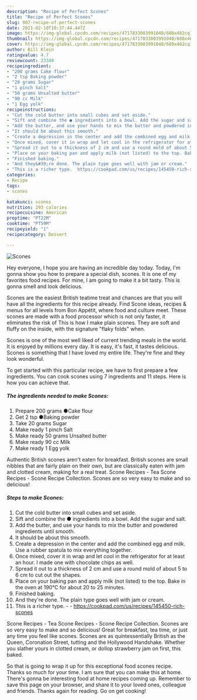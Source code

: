 ```yaml
---
description: "Recipe of Perfect Scones"
title: "Recipe of Perfect Scones"
slug: 907-recipe-of-perfect-scones
date: 2021-02-10T10:37:44.447Z
image: https://img-global.cpcdn.com/recipes/4717833003991040/680x482cq70/scones-recipe-main-photo.jpg
thumbnail: https://img-global.cpcdn.com/recipes/4717833003991040/680x482cq70/scones-recipe-main-photo.jpg
cover: https://img-global.cpcdn.com/recipes/4717833003991040/680x482cq70/scones-recipe-main-photo.jpg
author: Bill Klein
ratingvalue: 4.7
reviewcount: 23349
recipeingredient:
- "200 grams Cake flour"
- "2 tsp Baking powder"
- "20 grams Sugar"
- "1 pinch Salt"
- "50 grams Unsalted butter"
- "90 cc Milk"
- "1 Egg yolk"
recipeinstructions:
- "Cut the cold butter into small cubes and set aside."
- "Sift and combine the ● ingredients into a bowl. Add the sugar and salt."
- "Add the butter, and use your hands to mix the butter and powdered ingredients until smooth."
- "It should be about this smooth."
- "Create a depression in the center and add the combined egg and milk. Use a rubber spatula to mix everything together."
- "Once mixed, cover it in wrap and let cool in the refrigerator for at least an hour. I made one with chocolate chips as well."
- "Spread it out to a thickness of 2 cm and use a round mold of about 5 to 6 cm to cut out the shapes."
- "Place on your baking pan and apply milk (not listed) to the top. Bake in the oven at 190℃ for about 20 to 25 minutes."
- "Finished baking."
- "And they&#39;re done. The plain type goes well with jam or cream."
- "This is a richer type.  https://cookpad.com/us/recipes/145450-rich-scones"
categories:
- Recipe
tags:
- scones

katakunci: scones 
nutrition: 293 calories
recipecuisine: American
preptime: "PT22M"
cooktime: "PT59M"
recipeyield: "1"
recipecategory: Dessert

---
```



![Scones](https://img-global.cpcdn.com/recipes/4717833003991040/680x482cq70/scones-recipe-main-photo.jpg)

Hey everyone, I hope you are having an incredible day today. Today, I'm gonna show you how to prepare a special dish, scones. It is one of my favorites food recipes. For mine, I am going to make it a bit tasty. This is gonna smell and look delicious.

Scones are the easiest British teatime treat and chances are that you will have all the ingredients for this recipe already. Find Scone ideas, recipes &amp; menus for all levels from Bon Appétit, where food and culture meet. These scones are made with a food processor which is not only faster, it eliminates the risk of This is how I make plain scones. They are soft and fluffy on the inside, with the signature &#34;flaky folds&#34; when.

Scones is one of the most well liked of current trending meals in the world. It is enjoyed by millions every day. It is easy, it's fast, it tastes delicious. Scones is something that I have loved my entire life. They're fine and they look wonderful.


To get started with this particular recipe, we have to first prepare a few ingredients. You can cook scones using 7 ingredients and 11 steps. Here is how you can achieve that.

<!--inarticleads1-->

##### The ingredients needed to make Scones:

1. Prepare 200 grams ●Cake flour
1. Get 2 tsp ●Baking powder
1. Take 20 grams Sugar
1. Make ready 1 pinch Salt
1. Make ready 50 grams Unsalted butter
1. Make ready 90 cc Milk
1. Make ready 1 Egg yolk


Authentic British scones aren&#39;t eaten for breakfast. British scones are small nibbles that are fairly plain on their own, but are classically eaten with jam and clotted cream, making for a real treat. Scone Recipes - Tea Scone Recipes - Scone Recipe Collection. Scones are so very easy to make and so delicious! 

<!--inarticleads2-->

##### Steps to make Scones:

1. Cut the cold butter into small cubes and set aside.
1. Sift and combine the ● ingredients into a bowl. Add the sugar and salt.
1. Add the butter, and use your hands to mix the butter and powdered ingredients until smooth.
1. It should be about this smooth.
1. Create a depression in the center and add the combined egg and milk. Use a rubber spatula to mix everything together.
1. Once mixed, cover it in wrap and let cool in the refrigerator for at least an hour. I made one with chocolate chips as well.
1. Spread it out to a thickness of 2 cm and use a round mold of about 5 to 6 cm to cut out the shapes.
1. Place on your baking pan and apply milk (not listed) to the top. Bake in the oven at 190℃ for about 20 to 25 minutes.
1. Finished baking.
1. And they&#39;re done. The plain type goes well with jam or cream.
1. This is a richer type. -  - https://cookpad.com/us/recipes/145450-rich-scones


Scone Recipes - Tea Scone Recipes - Scone Recipe Collection. Scones are so very easy to make and so delicious! Great for breakfast, tea time, or just any time you feel like scones. Scones are as quintessentially British as the Queen, Coronation Street, tutting and the Hollywood Handshake. Whether you slather yours in clotted cream, or dollop strawberry jam on first, this baked. 

So that is going to wrap it up for this exceptional food scones recipe. Thanks so much for your time. I am sure that you can make this at home. There's gonna be interesting food at home recipes coming up. Remember to save this page on your browser, and share it to your loved ones, colleague and friends. Thanks again for reading. Go on get cooking!
